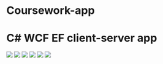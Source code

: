 # Coursework-app
# C# WCF EF client-server app


![](https://lh3.googleusercontent.com/aub99NuO2kKRyqsKGYX_HwmeUBx9HQm2OuZxywNXR8_cCyOuCACted6nTBXopsLVzN1vwVyFr_UDl808EftLviJfCj9ly0z3I-lu8pqSTuYCvfFeYiAEsE4lUgPj2cEZe7oK5sNUKrOVORbwNRm9rChdJNP_f_taH29lS50EBOxAum6f5T7R8dJxceNxfbFUEbXLOJQoyqjNIxyH7QpKaqIwkHBA2p6SdjT19S1Rkz23jt5wZh7JW-tq-rGJktVNltRuDN-CXZtYyO-KsqTlASt2G6RIRdwqGD6DzkDlzFOp8pvwdjJki6zxULV20wprJJeYzhczDJTAIB8PvvWMj39o38e-WxFvFSS0eecVv3zl0MyHvX386s7qN9TlIgKxQL6fC0syUkUixSl7Bft2QtkTij846N5EpLJgGbquC88-LNp9FmmgdJRdx8q6zYDWDTHjrcMbkZETgCfsDeDaOg3X-lsgaY-q2DIaxn7y_oH6O7NF7kZvkekpOeXS7luN9DrVyzoGNZY0D_06Ls5hS3LiUNsg-bK1WPNfRlZXbUTm0J4MHm5wOxcpJDJqM46mVzm40mHtciaMdrXqqP2bJBg8aBaU_HzAeAyEgO0=w547-h363-no)
![](https://lh3.googleusercontent.com/NEK7pK1UrJ6MdtvTv_4xq2wjiI08_4mGehf1y6e2VJzh7iZgI8Am6CWZrvN94uMxZzfK89KkD47B8dLE_tbKXXNlwnJe-sFjvOzOuqdUtzlj1cBn4wzEAPDv0VzxmwGvd4QPNwj5PNMz9GLgFIFJtz68Wq_UixZJz4MuAY3q7HtxPYazu74Z9OthDbQipu22wjeLr85DA3pVOHyBuaaHFaWwrVXOH6uL0RnvGCF9agUwocApWmiPBulqtV1NZVWPhejcxDItY9v8yI8jD78eD4kAFU5WoCfCXDS6c8iT0w8Be939ZplbV-cSucYxWrZrj-wuURpbpe-JBBW1rpTajJjalnC8cDBACkEDk3NHTE85r4nH2z_PGWiEHtg60wInloU5j4OBo6ekt6A9czRxSD0WrkeJAvNAwfR6Zb2XJYbJzsfDjKvn3RalltZ_WwMIb7-wduCSjxGkdhQRk-54Mq38Sg8Ahmtg-iqk2J0wLsmzJQcPDFxYVakCEX-Kzd_AxmLoM3VYv2eI3YsBvacD2b9nGqHfcwWzwOa9e83cFa5qzqNkociNlzf31cnYjHmSv24xlk_0kIezLoBopNRntHypvE-MVhUrV_A1Y5s=w490-h637-no)
![](https://lh3.googleusercontent.com/Qo9H_dMvvmz2wKFcohxdOs1QjWeaqhz3AddunXFrEQgrhzNOIXauRy5oy5fydsGkGkI6uiazuMj62buniuxDixbixvYyMzuRsV8NL225v4mor8nzwbLEzYW6I0B96v3bZcVPH9ljl94d_VA6rFIqV95vC-JI3RbjLuYZ2tQ3G27wFNTHz1SCN0k3u8XY-2GvlC1cChSol0KAWM6Y0UjhI1ySwVQxVyt84gYzIo02bCsfex9H-iEfPI7KNTtTepBiAm4_r3Q2bzoGz1XzrBVa4nDrVec1PYzetIQE1pzceE2dLcdZR6lTaFDjMZy0ygOopFkcBAp5vXIeys7KlMlPmRiNDSkSjMQk3BfaaRXRIf6m2xoXlFdw5oD3DFlQw_eMyFmYlxgaZc_qQr7bNXqMDpoGItiw83ecicrikOslR-99U276LS2qXNUAnTQynOu09ri2dFvEfhiqnvdDJugevgbXuSa5GgikmiHt0Z1rL8uyQOejGO0EHu8CNnALlzCmrG2ZpaDZjKfm9USJFDmLGy4VV9sjtf_CNDF_fjWPBlc7WorJjx8lb7U6Y79nEuBSJ2ZSzWAUAK_UEIAn6jv9x4HTJzMlbbetkmcRowU=w490-h637-no)
![](https://lh3.googleusercontent.com/RBRQl8nDWNr_WTg3WGjj6uspMX7yyVAR8vfFdGh229Y7agNUUbDXQdU73y8X-cbL9ut_bdaFCJt4xETYhkwoA6jpM5Ne--oPk9XO0bmsFfh51vKGD80Fax66Bycl0SabHJS6078XaKduy5211qwXmqS47kHidUX7hlKPTAo-osgfC1is2iosp7KS74TXmcpNV2iw0We-10XiLWd91ilgiDEqWSJuyp4Jz5WIJxNFJ6J3lQdx702nhfcndFgZXxqr4vdopRbMHIke3ypIZE5o43ZKNM5i48diwwvKfj2Sk4o3VGhktOtP1jQtUGvm7JgvvRIhzzgHStrNNSrNVhS1uhzH_UPzuSpnI1oAfIPVTds9OuWVzes6pPQrN-fGsMTsR9WlpN0OKJXev2htFpePSGqqt4XBm0vBlBx101WI3SWyIPXdnINxm3059-1bE78x3p8CayIvrBsEUr-z-Sn9QO-A2I5Ok30kAaYyRJ7FQiH4oduCYIGhub6QeMD7q7LP7SsJOMxgrOWw3Dm9jMoOrvttJ0oLlzfsNMnjqVGkzA6FSVyGB3y2QKWoWfn-nqWVqP3BJLUD4d6Z4C0LwJaTIm-Xe0j99G6AfzYyLfg=w490-h637-no)
![](https://lh3.googleusercontent.com/tItqQG-5XVrN3IeEY24yH4Py6PHhZJjQIvzxlxoiylx22CXUZI2vQEBk9Vny2ivsg9soB3LesoKN6xGpqUR4mca5VYl1dDTSW2a2tsvhgGbg0_c9NFfhae_dlkyXNKgQ3Hx3hcVnymUhpbc119OlZ4BS_ALBTtl7uAuDDRpdpHz2Cgr0WR7X6nIGaBGUdPTtubuBrPH8drxB0QF809gCNu3zTlLjCv4h9ZRSW8_HrgFxzyOWg2NBuI5j3cdLSthtLn0gBjd-pNezDJThbYPa4oa1BmCpgxESoZr8eYG4QMagOjpE5SEIsQPc3QXt-DB24OOcn9vEJhdyhAAimW6z9MoDsJnc7ra_Z9mdOl0QW_SWSBahPQd7O-yHRGF08GTOfuEStamyhY1c4ft9_92bTW1lyVxWs9h_5_eCnmIvZbjX-SMBno9dQtgl_EUitZQ_YSMZm2AqytaBroK1k_tUhBZP8xbL3gefLAhLYpcrJZGmmzRsVGJAPYRvpbJmFfMfNz-qlXf2kxZgGHmUw_3RjImz85RGJT96j3oMrwXNHkqt95cMRhDTXgU6OBn-yqzF1bHQ83IIXSTmCRApCJcGLGso365Icr5mrIIFuXI=w490-h637-no)
![](https://lh3.googleusercontent.com/J3Ve_radOux4JENCKVsJo-HOC_O-FCudMVcEyHgOLHJM7lvVSz91pFtiIkroqT05LAKKhqtIzmMEXfXVLNe0SSEUbGLq0FMCBt0FWvzm0nk9SPN5wckkhIyxqMotL3UT9VAEj_8cZ16s5wZnqDdqlA22quiHXhaNwSOwpd59-0dJ51fTnRrI2Xvho7vIDdePO95z0ZRX82AsbEEHeLUsHgUXjDGpk3gu3ERbNRzO7OepvzzXVvWs44ix16NPK9GsrTQzK3AKFhVS39BYwFJjxImedyuwYRSD18tgT18FL29Nj1gCEr7yEK2TR_fMln2ngdDSxG5YIp-8fEonBu0WE394XTz-Ak9iMO7H-HdjSLDLVfKQhGALbbv8S7QsFellOKBMYey4Aib3_klMpHXZ8ecgkP5s2IElerHpF-YHo8XBfqXusYyjvlMdVXLbNDU2W9L8N_W6C_KF3JKAGlbw7xTozGVfEjOfZLRp-HEygjafPpQAIFtyMvtaUzAyiqDJtYx9UhqXLjGcLqbbHZ_tYDDiIIBXJrRBoM5a-aSHx2AfeQ8Qpsqqu47Y2ttCPxoQ1HhPRC-XtwCAATK0bwPF163VSYtGhD0jY_seJT8=w498-h637-no)
